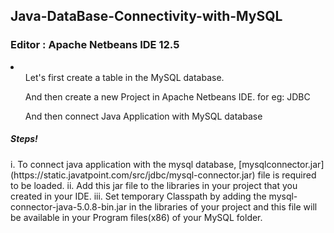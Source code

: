 ## Java-DataBase-Connectivity-with-MySQL
### Editor : Apache Netbeans IDE 12.5
<li>
      <ol>Let's first create a table in the MySQL database.</ol>
      <ol>And then create a new Project in Apache Netbeans IDE. for eg: JDBC</ol>
      <ol>And then connect Java Application with MySQL database</ol>
            <h5>Steps!</h5>
      i. To connect java application with the mysql database, [mysqlconnector.jar](https://static.javatpoint.com/src/jdbc/mysql-connector.jar) file is
      required to be loaded.
      ii. Add this jar file to the libraries in your project that you created in your IDE.
      iii. Set temporary Classpath by adding the mysql-connector-java-5.0.8-bin.jar in the libraries of your project and this file will be available in your Program files(x86) of        your MySQL folder. 
</li>
            
      
            
